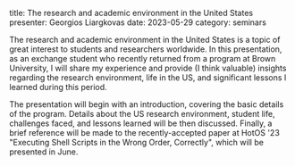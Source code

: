title: The research and academic environment in the United States
presenter: Georgios Liargkovas
date: 2023-05-29
category: seminars

The research and academic environment in the United States 
is a topic of great interest to students and researchers worldwide. 
In this presentation, 
as an exchange student who recently returned from a program at Brown University,
I will share my experience and provide (I think valuable) insights 
regarding the research environment, 
life in the US, 
and significant lessons I learned during this period.

The presentation will begin with an introduction, 
covering the basic details of the program. 
Details about the US research environment, 
student life, 
challenges faced, 
and lessons learned will be then discussed.
Finally, a brief reference will be made to the recently-accepted paper at HotOS '23
"Executing Shell Scripts in the Wrong Order, Correctly", which will be presented in June.
